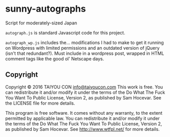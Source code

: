 # sunny-autographs
Script for moderately-sized Japan

`autograph.js` is standard Javascript code for this project.

`autograph_wp.js` includes the... modifications I had to make to get it running on Wordpress with limited permissions and an outdated version of jQuery (isn't that redundant?). Must include in a wordpress post, wrapped in HTML comment tags like the good ol' Netscape days.

## Copyright

Copyright © 2016 TAIYOU CON <info@taiyoucon.com>
This work is free. You can redistribute it and/or modify it under the
terms of the Do What The Fuck You Want To Public License, Version 2,
as published by Sam Hocevar. See the LICENSE file for more details.

This program is free software. It comes without any warranty, to
the extent permitted by applicable law. You can redistribute it
and/or modify it under the terms of the Do What The Fuck You Want
To Public License, Version 2, as published by Sam Hocevar. See
http://www.wtfpl.net/ for more details.
